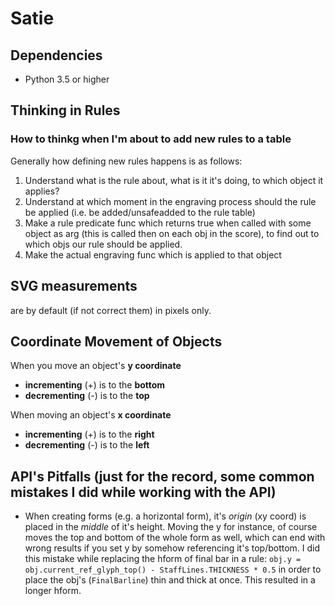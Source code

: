 # Satie

## Dependencies
- Python 3.5 or higher

## Thinking in Rules
### How to thinkg when I'm about to add new rules to a table
Generally how defining new rules happens is as follows:
  1. Understand what is the rule about, what is it it's doing, to which object it applies?
  2. Understand at which moment in the engraving process should the rule be applied (i.e. be added/unsafeadded to the rule table)
  3. Make a rule predicate func which returns true when called with some object as arg (this is called then on each obj in the score), to find out to which objs our rule should be applied.
  4. Make the actual engraving func which is applied to that object

## SVG measurements
are by default (if not correct them) in pixels only.

## Coordinate Movement of Objects
When you move an object's **y coordinate**
- **incrementing** (+) is to the **bottom**
- **decrementing** (-) is to the **top**

When moving an object's **x coordinate**
- **incrementing** (+) is to the **right**
- **decrementing** (-) is to the **left**

## API's Pitfalls (just for the record, some common mistakes I did while working with the API)
- When creating forms (e.g. a horizontal form), it's _origin_ (xy coord) is placed in the _middle_ of it's height. Moving the y for instance, of course moves the top and bottom of the whole form as well, which can end with wrong results if you set y by somehow referencing it's top/bottom. I did this mistake while replacing the hform of final bar in a rule: `obj.y = obj.current_ref_glyph_top() - StaffLines.THICKNESS * 0.5` in order to place the obj's (`FinalBarline`) thin and thick at once. This resulted in a longer hform.
